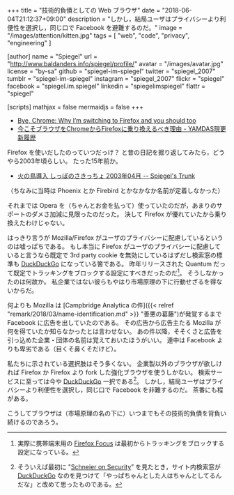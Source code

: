 +++
title = "技術的負債としての Web ブラウザ"
date = "2018-06-04T21:12:37+09:00"
description = "しかし，結局ユーザはプライバシーより利便性を選択し，同じ口で Facebook を避難するのだ。"
image = "/images/attention/kitten.jpg"
tags = [ "web", "code", "privacy", "engineering" ]

[author]
  name      = "Spiegel"
  url       = "http://www.baldanders.info/spiegel/profile/"
  avatar    = "/images/avatar.jpg"
  license   = "by-sa"
  github    = "spiegel-im-spiegel"
  twitter   = "spiegel_2007"
  tumblr    = "spiegel-im-spiegel"
  instagram = "spiegel_2007"
  flickr    = "spiegel"
  facebook  = "spiegel.im.spiegel"
  linkedin  = "spiegelimspiegel"
  flattr    = "spiegel"

[scripts]
  mathjax = false
  mermaidjs = false
+++

- [Bye, Chrome: Why I’m switching to Firefox and you should too](https://www.fastcodesign.com/90174010/bye-chrome-why-im-switching-to-firefox-and-you-should-too)
- [今こそブラウザをChromeからFirefoxに乗り換えるべき理由 - YAMDAS現更新履歴](http://d.hatena.ne.jp/yomoyomo/20180604/chrometofirefox)

Firefox を使いだしたのっていつだっけ？ と昔の日記を掘り返してみたら，どうやら2003年頃らしい。
たった15年前か。

- [火の鳥導入 しっぽのさきっちょ 2003年04月 -- Spiegel's Trunk](http://www.baldanders.info/spiegel/log/200304.html#d29)

（ちなみに当時は Phoenix とか Firebird とかなかなか名前が定着しなかった）

それまでは Opera を（ちゃんとお金を払って）使っていたのだが，あまりのサポートのダメさ加減に見限ったのだった。
決して Firefox が優れていたから乗り換えたわけじゃない。

はっきり言うが Mozilla/Firefox がユーザのプライバシーに配慮しているというのは嘘っぱちである。
もし本当に Firefox がユーザのプライバシーに配慮していると言うなら既定で 3rd party cookie を無効にしているはずだし検索窓の標準も [DuckDuckGo] になっている筈である。
昨年リリースされた Quantum だって既定でトラッキングをブロックする設定にすべきだったのだ[^ff1]。
そうしなかったのは何故か。
私企業ではない彼らもやはり市場原理の下に行動せざるを得ないからだ。

[^ff1]: 実際に携帯端末用の [Firefox Focus](https://play.google.com/store/apps/details?id=org.mozilla.focus "Firefox Focus: プライバシー保護ブラウザー - Google Play") は最初からトラッキングをブロックする設定になっている。

何よりも Mozilla は [Campbridge Analytica の件]({{< relref "remark/2018/03/name-identification.md" >}} "善悪の葛藤")が発覚するまで Facebook に広告を出していたのである。
その広告から広告主たる Mozilla が何を得ていたか知らなかったとは言わせない。
あの件以降，そそくさと広告を引っ込めた企業・団体の名前は覚えておいたほうがいい。
連中は Facebook よりも卑劣である（目くそ鼻くそだけど）。

私たちに示されている選択肢はそう多くない。
企業製以外のブラウザが欲しければ Firefox か Firefox より fork した強化ブラウザを使うしかない。
検索サービスに至っては今や [DuckDuckGo] 一択である[^ddg1]。
しかし，結局ユーザはプライバシーより利便性を選択し，同じ口で Facebook を非難するのだ。
茶番にも程がある。

[^ddg1]: そういえば最初に "[Schneier on Security](https://www.schneier.com/)” を見たとき，サイト内検索窓が [DuckDuckGo] なのを見つけて「やっぱちゃんとした人はちゃんとしてるんだな」と改めて思ったものである。

こうしてブラウザは（市場原理の名の下に）いつまでもその技術的負債を背負い続けるのであろう。

[DuckDuckGo]: https://duckduckgo.com/ "DuckDuckGo — Privacy, simplified."
